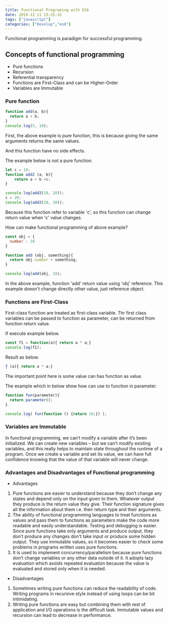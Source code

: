 ```yaml
---
title: Functional Programing with ES6
date: 2019-12-11 23:25:32
tags: ["javascript"]
categories: ["Develop","es6"]
---
```


Functional programming is paradigm for successful programming.

<!-- more -->

## Concepts of functional programming
* Pure functions
* Recursion
* Referential transparency
* Functions are First-Class and can be Higher-Order
* Variables are Immutable

### Pure function
~~~Javascript
function add(a, b){
  return a + b;
}
console.log(5, 10);
~~~

First, the above example is pure function, this is because giving the same arguments returns the same values.

And this function have no side effects.

The example below is not a pure function.
~~~Javascript
let c = 10;
function add2 (a, b){
    return a + b +c;
}

console.log(add2(10, 20));
c = 20;
console.log(add2(10, 20));
~~~

Because this function refer to variable 'c', so this function can change return value when 'c' value changes.

How can make functional programming of above example?

~~~Javascript
const obj = {
  number : 10
}

function add (obj, something){
  return obj.number + something;
}

console.log(add(obj, 3));
~~~

In the above example, function 'add' return value using 'obj' reference.
This example doesn't change directly other value, just reference object.

### Functions are First-Class

First-class function are treated as first-class variable.
Thr first class variables can be passed to function as parameter, can be returned from function return value.

If execute example below.
~~~Javascript
const f1 = function(a){ return a * a;}
console.log(f1);
~~~

Result as below.

~~~Javascript
ƒ (a){ return a * a;}
~~~

The important point here is some value can has function as value.

The example which in below show how can use to function in parameter.

~~~Javascript
function fun(parameter){
  return parameter();
}

console.log( fun(function () {return 10;}) );
~~~

### Variables are Immutable
 In functional programming, we can’t modify a variable after it’s been initialized. We can create new variables – but we can’t modify existing variables, and this really helps to maintain state throughout the runtime of a program. Once we create a variable and set its value, we can have full confidence knowing that the value of that variable will never change.

### Advantages and Disadvantages of Functional programming

* Advantages
1. Pure functions are easier to understand because they don’t change any states and depend only on the input given to them. Whatever output they produce is the return value they give. Their function signature gives all the information about them i.e. their return type and their arguments.
2. The ability of functional programming languages to treat functions as values and pass them to functions as parameters make the code more readable and easily understandable.
Testing and debugging is easier. Since pure functions take only arguments and produce output, they don’t produce any changes don’t take input or produce some hidden output. They use immutable values, so it becomes easier to check some problems in programs written uses pure functions.
3. It is used to implement concurrency/parallelism because pure functions don’t change variables or any other data outside of it.
It adopts lazy evaluation which avoids repeated evaluation because the value is evaluated and stored only when it is needed.

* Disadvantages
1. Sometimes writing pure functions can reduce the readability of code.
Writing programs in recursive style instead of using loops can be bit intimidating.
2. Writing pure functions are easy but combining them with rest of application and I/O operations is the difficult task.
Immutable values and recursion can lead to decrease in performance.







>>
